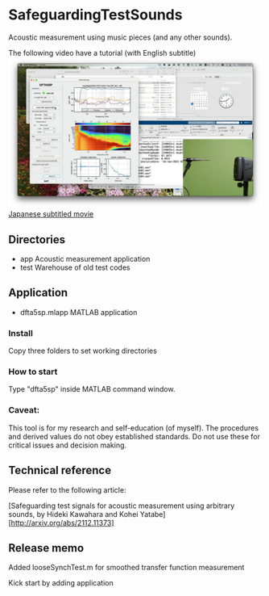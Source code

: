 # SafeguardingTestSounds
Acoustic measurement using music pieces (and any other sounds).

The following video have a tutorial (with English subtitle)
[![YouTube video tutorial](acousticTool.jpg)](https://youtu.be/RVTS7mW7ikc)
[Japanese subtitled movie](https://youtu.be/HN4ozt_YSdc)

## Directories
* app Acoustic measurement application
* test Warehouse of old test codes

## Application
* dfta5sp.mlapp MATLAB application  

### Install
Copy three folders to set working directories

### How to start
Type "dfta5sp" inside MATLAB command window.

### Caveat: 
This tool is for my research and self-education (of myself). The procedures and derived values do not obey established standards. Do not use these for critical issues and decision making.

## Technical reference
Please refer to the following article:

[Safeguarding test signals for acoustic measurement using arbitrary sounds, by Hideki Kawahara and Kohei Yatabe][http://arxiv.org/abs/2112.11373]

## Release memo

 Added looseSynchTest.m for smoothed transfer function measurement

 Kick start by adding application
 
